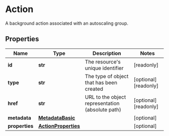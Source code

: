 # Action

A background action associated with an autoscaling group.
## Properties
| Name | Type | Description | Notes |
| ------------ | ------------- | ------------- | ------------- |
| **id** | **str** | The resource&#39;s unique identifier | [readonly]  |
| **type** | **str** | The type of object that has been created | [optional] [readonly]  |
| **href** | **str** | URL to the object representation (absolute path) | [optional] [readonly]  |
| **metadata** | [**MetadataBasic**](MetadataBasic.md) |  | [optional]  |
| **properties** | [**ActionProperties**](ActionProperties.md) |  | [optional]  |


